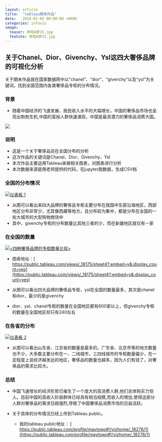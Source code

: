```yaml
---
layout: article
title:  "tableau期末作品"
date:   2018-01-05 00:00:00 +0800
categories: infovis
image: 
  teaser: 哆啦A梦15.jpg
  featute: 哆啦A梦15.jpg
---
```








## 关于Chanel、Dior、Givenchy、Ysl这四大奢侈品牌的可视化分析

关于期末作品我在国家数据网中以“chanel”、“dior”、“givenchy”以及“ysl”为关键词，找到全国范围内各类奢侈品专柜的分布情况。

### 背景

+ 随着中国经济的飞速发展，居民收入水平的大幅增长，中国的奢侈品市场也呈现出勃勃生机,中国的富裕人群快速涌现，中国是最具潜力的奢侈品消费大国。

<img src="https://maytowo.github.io/images/T-01.jpg">


### 说明

+ 这是一个关于奢侈品店在全国分布的分析
+ 这次作品的关键词是Chanel、Dior、Givenchy、Ysl
+ 本次作品主要运用Tableau来做相关图表，对图表进行分析
+ 本次数据来源是用老师提供的代码，在jupyter跑数据，生成CSV档


### 全国的分布情况

<div class='tableauPlaceholder' id='viz1515167715789' style='position: relative'><noscript><a href='#'><img alt='仪表板 1 ' src='https:&#47;&#47;public.tableau.com&#47;static&#47;images&#47;_1&#47;_18276&#47;1&#47;1_rss.png' style='border: none' /></a></noscript><object class='tableauViz'  style='display:none;'><param name='host_url' value='https%3A%2F%2Fpublic.tableau.com%2F' /> <param name='embed_code_version' value='3' /> <param name='site_root' value='' /><param name='name' value='_18276&#47;1' /><param name='tabs' value='no' /><param name='toolbar' value='yes' /><param name='static_image' value='https:&#47;&#47;public.tableau.com&#47;static&#47;images&#47;_1&#47;_18276&#47;1&#47;1.png' /> <param name='animate_transition' value='yes' /><param name='display_static_image' value='yes' /><param name='display_spinner' value='yes' /><param name='display_overlay' value='yes' /><param name='display_count' value='yes' /></object></div><script type='text/javascript'>var divElement = document.getElementById('viz1515167715789');var vizElement = divElement.getElementsByTagName('object')[0];vizElement.style.width='1000px';vizElement.style.height='827px';var scriptElement = document.createElement('script');scriptElement.src = 'https://public.tableau.com/javascripts/api/viz_v1.js';vizElement.parentNode.insertBefore(scriptElement, vizElement);</script>

+ 从图可以看出来四大品牌的奢侈品专柜主要分布在我国中东部沿海地区，西部地区分布非常少，尤其像西藏等地方。且分布较为集中，都是分布在全国的一些大城市的大型购物商场中
+ 其中，givenchy专柜的分布数量比其他三者的少，而在新疆地区就仅有一家


### 在全国的数量

<div class='tableauPlaceholder' id='viz1515164051437' style='position: relative'><noscript><a href='#'><img alt='&lt;四种奢侈品牌的专柜数量比较&gt; ' src='https:&#47;&#47;public.tableau.com&#47;static&#47;images&#47;_1&#47;_18175&#47;sheet4&#47;1_rss.png' style='border: none' /></a></noscript><object class='tableauViz'  style='display:none;'><param name='host_url' value='https%3A%2F%2Fpublic.tableau.com%2F' /> <param name='embed_code_version' value='3' /> <param name='site_root' value='' /><param name='name' value='_18175&#47;sheet4' /><param name='tabs' value='no' /><param name='toolbar' value='yes' /><param name='static_image' value='https:&#47;&#47;public.tableau.com&#47;static&#47;images&#47;_1&#47;_18175&#47;sheet4&#47;1.png' /> <param name='animate_transition' value='yes' /><param name='display_static_image' value='yes' /><param name='display_spinner' value='yes' /><param name='display_overlay' value='yes' /><param name='display_count' value='yes' /></object></div><script type='text/javascript'>var divElement = document.getElementById('viz1515164051437');var vizElement = divElement.getElementsByTagName('object')[0];vizElement.style.width='100%';vizElement.style.height=(divElement.offsetWidth*0.75)+'px';var scriptElement = document.createElement('script');scriptElement.src = 'https://public.tableau.com/javascripts/api/viz_v1.js';vizElement.parentNode.insertBefore(scriptElement, vizElement);</script>

   + 图表地址：[ https://public.tableau.com/views/_18175/sheet4?:embed=y&:display_count=yes](https://public.tableau.com/views/_18175/sheet4?:embed=y&:display_count=yes)
  

+ 从图可以看出四大品牌的奢侈品专柜，ysl在全国的数量最多，其次是chanel和dior，最少的是givenchy
+ dior、ysl、chanel专柜的数量在全国地区都有600家以上，但givenchy专柜的数量在全国地区却只有240左右

### 在各省的分布

<div class='tableauPlaceholder' id='viz1515168102157' style='position: relative'><noscript><a href='#'><img alt='仪表板 2 ' src='https:&#47;&#47;public.tableau.com&#47;static&#47;images&#47;_1&#47;_18276&#47;2&#47;1_rss.png' style='border: none' /></a></noscript><object class='tableauViz'  style='display:none;'><param name='host_url' value='https%3A%2F%2Fpublic.tableau.com%2F' /> <param name='embed_code_version' value='3' /> <param name='site_root' value='' /><param name='name' value='_18276&#47;2' /><param name='tabs' value='no' /><param name='toolbar' value='yes' /><param name='static_image' value='https:&#47;&#47;public.tableau.com&#47;static&#47;images&#47;_1&#47;_18276&#47;2&#47;1.png' /> <param name='animate_transition' value='yes' /><param name='display_static_image' value='yes' /><param name='display_spinner' value='yes' /><param name='display_overlay' value='yes' /><param name='display_count' value='yes' /></object></div><script type='text/javascript'>var divElement = document.getElementById('viz1515168102157');var vizElement = divElement.getElementsByTagName('object')[0];vizElement.style.width='1000px';vizElement.style.height='827px';var scriptElement = document.createElement('script');scriptElement.src = 'https://public.tableau.com/javascripts/api/viz_v1.js';vizElement.parentNode.insertBefore(scriptElement, vizElement);</script>

+ 从图可以看出山东省、江苏省的数量是最多的，广东省、北京市等的地方数量也不少，大多数主要分布在一、二线城市，三四线城市的专柜数量偏少，在一定程度上说经济越发达的地区，奢侈品的数量也越多，因为人们有钱了，对奢侈品的需求比较大。

### 总结

+ 中国飞速增长的经济形势已催生了一个庞大的高消费人群,他们总体购买力惊人。目前中国的高收入阶层群体已经具有相当规模,而收入的增加,使得这部分人群对奢侈品的需求日趋强烈,导致了中国奢侈品消费市场的日益活跃。
  
   
    
+ 关于具体的分布情况已经上传到Tableau public。

  + 我的tableau public地址： [ https://public.tableau.com/profile/maytowo#!/vizhome/_18276/1](https://public.tableau.com/profile/maytowo#!/vizhome/_18276/1)